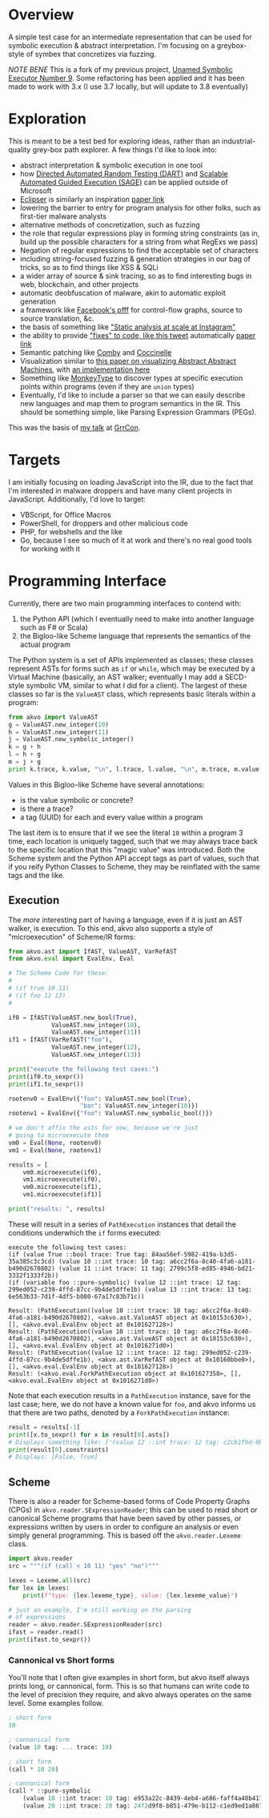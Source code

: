 # Overview

A simple test case for an intermediate representation that can be used for symbolic execution & abstract interpretation. I'm focusing on a greybox-style of 
symbex that concretizes via fuzzing.

_NOTE BENE_ This is a fork of my previous project, [Unamed Symbolic Executor Number 9](https://github.com/lojikil/uspno.9). Some refactoring has been applied
and it has been made to work with 3.x (I use 3.7 locally, but will update to 3.8 eventually)

# Exploration

This is meant to be a test bed for exploring ideas, rather than an industrial-quality grey-box path explorer. A few things I'd like to look into:

- abstract interpretation & symbolic execution in one tool
- how [Directed Automated Random Testing (DART)](https://patricegodefroid.github.io/public_psfiles/pldi2005.pdf) and [Scalable Automated Guided Execution (SAGE)](https://patricegodefroid.github.io/public_psfiles/ndss2008.pdf) can be applied outside of Microsoft
- [Eclipser](https://github.com/SoftSec-KAIST/Eclipser) is similarly an inspiration [paper link](https://softsec.kaist.ac.kr/~jschoi/data/icse2019.pdf)
- lowering the barrier to entry for program analysis for other folks, such as first-tier malware analysts
- alternative methods of concretization, such as fuzzing
- the role that regular expressions play in forming string constraints (as in, build up the possible characters for a string from what RegExs we pass)
- Negation of regular expressions to find the acceptable set of characters
- including string-focused fuzzing & generation strategies in our bag of tricks, so as to find things like XSS & SQLi
- a wider array of source & sink tracing, so as to find interesting bugs in web, blockchain, and other projects
- automatic deobfuscation of malware, akin to automatic exploit generation
- a framework like [Facebook's pfff](https://github.com/facebookarchive/pfff) for control-flow graphs, source to source translation, &c.
- the basis of something like ["Static analysis at scale at Instagram"](https://instagram-engineering.com/static-analysis-at-scale-an-instagram-story-8f498ab71a0c)
- the ability to provide ["fixes" to code, like this tweet](https://twitter.com/moyix/status/1177384798727204864?s=20) automatically [paper link](https://srg.doc.ic.ac.uk/files/papers/loops-pldi-19.pdf)
- Semantic patching like [Comby](https://comby.dev) and [Coccinelle](http://coccinelle.lip6.fr/)
- Visualization similar to [this paper on visualizing Abstract Abstract Machines](http://kyleheadley.github.io/PHDWebsite/2019-headley-aamviz-scheme-submit.pdf), with [an implementation here](https://analysisviz.gilray.net)
- Something like [MonkeyType](https://github.com/Instagram/MonkeyType) to discover types at specific execution points within programs (even if they are `union` types)
- Eventually, I'd like to include a parser so that we can easily describe new languages and map them to program semantics in the IR. This should be something simple, like Parsing Expression Grammars (PEGs).

This was the basis of [my talk](https://github.com/lojikil/fuzzy-tyrant) at [GrrCon](http://grrcon.com/presentations/#lojikil).

# Targets

I am initially focusing on loading JavaScript into the IR, due to the fact that I'm interested in malware droppers and have many client projects in JavaScript.
Additionally, I'd love to target:

- VBScript, for Office Macros
- PowerShell, for droppers and other malicious code
- PHP, for webshells and the like
- Go, because I see so much of it at work and there's no real good tools for working with it

# Programming Interface

Currently, there are two main programming interfaces to contend with:

1. the Python API (which I eventually need to make into another language such as F# or Scala)
1. the Bigloo-like Scheme language that represents the semantics of the actual program

The Python system is a set of APIs implemented as classes; these classes represent ASTs for forms such as `if` or `while`, which may be executed by a Virtual
Machine (basically, an AST walker; eventually I may add a SECD-style symbolic VM, similar to what I did for a client). The largest of these 
classes so far is the `ValueAST` class, which represents basic literals within a program:

```python
from akvo import ValueAST
g = ValueAST.new_integer(10)
h = ValueAST.new_integer(11)
j = ValueAST.new_symbolic_integer()
k = g + h
l = h + g
m = j + g
print k.trace, k.value, "\n", l.trace, l.value, "\n", m.trace, m.value
```

Values in this Bigloo-like Scheme have several annotations:

- is the value symbolic or concrete?
- is there a trace?
- a tag (UUID) for each and every value within a program

The last item is to ensure that if we see the literal `10` within a program 3 time, each location is uniquely tagged, such that we may always trace back
to the specific location that this "magic value" was introduced. Both the Scheme system and the Python API accept tags as part of values, such that if 
you reify Python Classes to Scheme, they may be reinflated with the same tags and the like.

## Execution

The _more_ interesting part of having a language, even if it is just an AST walker, is execution. To this end, akvo also supports
a style of "microexecution" of Scheme/IR forms:

```python
from akvo.ast import IfAST, ValueAST, VarRefAST
from akvo.eval import EvalEnv, Eval

# The Scheme Code for these:
#
# (if true 10 11)
# (if foo 12 13)
#

if0 = IfAST(ValueAST.new_bool(True),
            ValueAST.new_integer(10),
            ValueAST.new_integer(11))
if1 = IfAST(VarRefAST("foo"),
            ValueAST.new_integer(12),
            ValueAST.new_integer(13))

print("execute the following test cases:")
print(if0.to_sexpr())
print(if1.to_sexpr())

rootenv0 = EvalEnv({"foo": ValueAST.new_bool(True),
                    "bar": ValueAST.new_integer(10)})
rootenv1 = EvalEnv({"foo": ValueAST.new_symbolic_bool()})

# we don't affix the asts for now, because we're just
# going to microexecute them
vm0 = Eval(None, rootenv0)
vm1 = Eval(None, rootenv1)

results = [
    vm0.microexecute(if0),
    vm1.microexecute(if0),
    vm0.microexecute(if1),
    vm1.microexecute(if1)]

print("results: ", results)
```

These will result in a series of `PathExecution` instances that detail the conditions underwhich the `if`
forms executed:

```
execute the following test cases:
(if (value True ::bool trace: True tag: 84aa56ef-5982-419a-b3d5-35a385c3c3cd) (value 10 ::int trace: 10 tag: a6cc2f6a-8c40-4fa6-a181-b490d2670802) (value 11 ::int trace: 11 tag: 2799c5f8-ed85-4946-bd21-3332f1333f2b))
(if (variable foo ::pure-symbolic) (value 12 ::int trace: 12 tag: 299ed052-c239-4ffd-87cc-9b4de5dffe1b) (value 13 ::int trace: 13 tag: 6e563b33-7d1f-4df5-b080-67a17c83b71c))

Result: (PathExecution((value 10 ::int trace: 10 tag: a6cc2f6a-8c40-4fa6-a181-b490d2670802), <akvo.ast.ValueAST object at 0x10153c630>), [], <akvo.eval.EvalEnv object at 0x101627128>)
Result: (PathExecution((value 10 ::int trace: 10 tag: a6cc2f6a-8c40-4fa6-a181-b490d2670802), <akvo.ast.ValueAST object at 0x10153c630>), [], <akvo.eval.EvalEnv object at 0x1016271d0>)
Result: (PathExecution((value 12 ::int trace: 12 tag: 299ed052-c239-4ffd-87cc-9b4de5dffe1b), <akvo.ast.VarRefAST object at 0x10160bbe0>), [], <akvo.eval.EvalEnv object at 0x101627128>)
Result: (<akvo.eval.ForkPathExecution object at 0x101627358>, [], <akvo.eval.EvalEnv object at 0x1016271d0>)
```

Note that each execution results in a `PathExecution` instance, save for the last case; here, we do not have a known value for `foo`,
and akvo informs us that there are two paths, denoted by a `ForkPathExecution` instance:

```python
result = results[-1]
print([x.to_sexpr() for x in result[0].asts])
# Displays something like: ['(value 12 ::int trace: 12 tag: c2cb1f9d-9b03-4d56-947b-660cf63880ad)', '(value 13 ::int trace: 13 tag: 84d405ec-58f8-4241-9816-f53ca1c9e62a)']
print(result[0].constraints)
# Displays: [False, True]
```

## Scheme

There is also a reader for Scheme-based forms of Code Property Graphs (CPGs) in `akvo.reader.SExpressionReader`; this can be used to
read short or canonical Scheme programs that have been saved by other passes, or expressions written by users in order to configure
an analysis or even simply general programming. This is based off the `akvo.reader.Lexeme` class.

```python
import akvo.reader
src = """(if (call < 10 11) "yes" "no")"""

lexes = Lexeme.all(src)
for lex in lexes:
    print(f"type: {lex.lexeme_type}, value: {lex.lexeme_value}")

# just an example, I'm still working on the parsing
# of expressions
reader = akvo.reader.SExpressionReader(src)
ifast = reader.read()
print(ifast.to_sexpr())
```

### Cannonical vs Short forms

You'll note that I often give examples in short form, but akvo itself always prints long, or cannonical, form. This is so that humans
can write code to the level of precision they require, and akvo always operates on the same level. Some examples follow.

```scheme
; short form
10

; cannonical form
(value 10 tag: ... trace: 10)

; short form
(call * 10 20)

; cannonical form
(call * ::pure-symbolic
    (value 10 ::int trace: 10 tag: e953a22c-8439-4eb4-a686-faff4a48b417)
    (value 20 ::int trace: 20 tag: 24f2d9f8-b851-479e-b112-c1ed9ed1a867))
```
